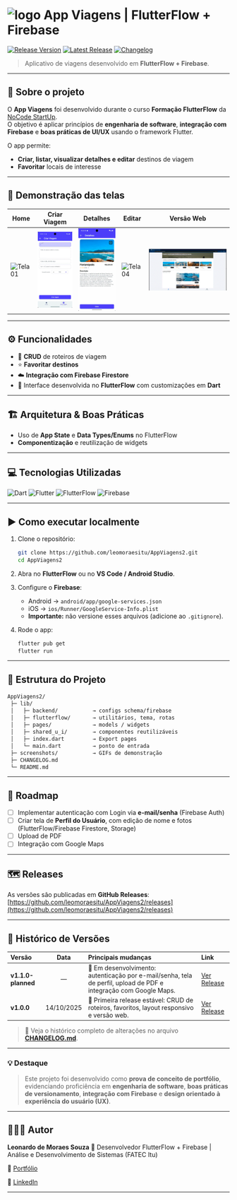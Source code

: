 # <img width="50" alt="logo" src="https://github.com/user-attachments/assets/58bdc581-b54c-477d-9de6-04fb0b50e7b7" />  App Viagens | FlutterFlow + Firebase  

[![Release Version](https://img.shields.io/badge/release-v1.0.0-blue.svg)](https://github.com/leomoraesitu/AppViagens2/releases/tag/v1.0.0)
[![Latest Release](https://img.shields.io/github/v/release/leomoraesitu/AppViagens2?include_prereleases)](https://github.com/leomoraesitu/AppViagens2/releases)
[![Changelog](https://img.shields.io/badge/📜%20Changelog-View%20history-orange)](./CHANGELOG.md)

> Aplicativo de viagens desenvolvido em **FlutterFlow + Firebase**.

---

## 📖 Sobre o projeto
O **App Viagens** foi desenvolvido durante o curso **Formação FlutterFlow** da [NoCode StartUp](https://nocodestartup.io/).  
O objetivo é aplicar princípios de **engenharia de software**, **integração com Firebase** e **boas práticas de UI/UX** usando o framework Flutter.

O app permite:
- **Criar, listar, visualizar detalhes e editar** destinos de viagem
- **Favoritar** locais de interesse

---

## 📱 Demonstração das telas

| Home | Criar Viagem | Detalhes | Editar |  Versão Web  |
|--------------|--------------|--------------|--------------|--------------|
| ![Tela01](./screenshots/Tela01.gif) | ![Tela02](./screenshots/Tela02.gif) | ![Tela03](./screenshots/Tela03.gif) | ![Tela04](./screenshots/Tela04.gif) | ![Tela04](./screenshots/Tela05.gif) |

---

## ⚙️ Funcionalidades
- 📌 **CRUD** de roteiros de viagem  
- ⭐ **Favoritar destinos**  
- ☁️ **Integração com Firebase Firestore**  
- 🎨 Interface desenvolvida no **FlutterFlow** com customizações em **Dart**

---

## 🏗️ Arquitetura & Boas Práticas
- Uso de **App State** e **Data Types/Enums** no FlutterFlow  
- **Componentização** e reutilização de widgets  

---

## 💻 Tecnologias Utilizadas
![Dart](https://img.shields.io/badge/Dart-0175C2?logo=dart&logoColor=white)
![Flutter](https://img.shields.io/badge/Flutter-02569B?logo=flutter&logoColor=white)
![FlutterFlow](https://img.shields.io/badge/FlutterFlow-20232A?logo=flutter&logoColor=61DAFB)
![Firebase](https://img.shields.io/badge/Firebase-FFCA28?logo=firebase&logoColor=black)

---

## ▶️ Como executar localmente
1. Clone o repositório:
   ```bash
   git clone https://github.com/leomoraesitu/AppViagens2.git
   cd AppViagens2
    ````

2. Abra no **FlutterFlow** ou no **VS Code / Android Studio**.
3. Configure o **Firebase**:

   * Android → `android/app/google-services.json`
   * iOS → `ios/Runner/GoogleService-Info.plist`
   * **Importante:** não versione esses arquivos (adicione ao `.gitignore`).
4. Rode o app:

   ```bash
   flutter pub get
   flutter run
   ```

---

## 🧩 Estrutura do Projeto

```
AppViagens2/
 ├─ lib/
 │   ├─ backend/           → configs schema/firebase
 │   ├─ flutterflow/       → utilitários, tema, rotas
 │   ├─ pages/             → models / widgets
 │   ├─ shared_u_i/        → componentes reutilizáveis
 │   ├─ index.dart         → Export pages
 │   └─ main.dart          → ponto de entrada
 ├─ screenshots/           → GIFs de demonstração
 ├─ CHANGELOG.md
 └─ README.md
```

---

## 📌 Roadmap

* [ ] Implementar autenticação com Login via **e-mail/senha** (Firebase Auth)
* [ ] Criar tela de **Perfil do Usuário**, com edição de nome e fotos (FlutterFlow/Firebase Firestore, Storage)
* [ ] Upload de PDF
* [ ] Integração com Google Maps

---

## 🗺️ Releases

As versões são publicadas em **GitHub Releases**:
[https://github.com/leomoraesitu/AppViagens2/releases](https://github.com/leomoraesitu/AppViagens2/releases)

---

## 📜 Histórico de Versões

| Versão | Data | Principais mudanças | Link |
|:-------|:------:|:--------------------|:------|
| **v1.1.0-planned** | — | 🔄 Em desenvolvimento: autenticação por e-mail/senha, tela de perfil, upload de PDF e integração com Google Maps. | [Ver Release](https://github.com/leomoraesitu/AppViagens2/releases/tag/v1.1.0-planned) |
| **v1.0.0** | 14/10/2025 | 🚀 Primeira release estável: CRUD de roteiros, favoritos, layout responsivo e versão web. | [Ver Release](https://github.com/leomoraesitu/AppViagens2/releases/tag/v1.0.0) |

> 📄 Veja o histórico completo de alterações no arquivo [**CHANGELOG.md**](./CHANGELOG.md).

---

### 💡 Destaque

> Este projeto foi desenvolvido como **prova de conceito de portfólio**, evidenciando proficiência em **engenharia de software**, **boas práticas de versionamento**, **integração com Firebase** e **design orientado à experiência do usuário (UX)**.

---

## 🧑🏿‍💻 Autor

**Leonardo de Moraes Souza**
📍 Desenvolvedor FlutterFlow + Firebase | Análise e Desenvolvimento de Sistemas (FATEC Itu)

🔗 [Portfólio](https://github.com/leomoraesitu)

🔗 [LinkedIn](https://www.linkedin.com/in/leomoraesitu)

---

